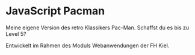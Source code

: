 # JavaScript Pacman

Meine eigene Version des retro Klassikers Pac-Man.
Schaffst du es bis zu Level 5?

Entwickelt im Rahmen des Moduls Webanwendungen der FH Kiel.
